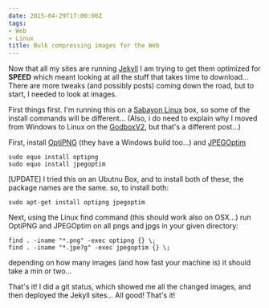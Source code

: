```yaml
---
date: 2015-04-29T17:00:00Z
tags:
- Web
- Linux
title: Bulk compressing images for the Web
---
```


Now that all my sites are running [Jekyll][1] I am trying to get them optimized for **SPEED** which meant
looking at all the stuff that takes time to download... There are more tweaks (and possibly posts) coming down
the road, but to start, I needed to look at images.

First things first. I'm running this on a [Sabayon Linux][2] box, so some of the install commands will be different... (Also, i do need to explain why I moved from Windows to Linux on the [GodboxV2][3], but that's a different post...)

First, install [OptiPNG][4] (they have a Windows build too...) and [JPEGOptim][5]

    sudo equo install optipng
    sudo equo install jpegoptim

[UPDATE] I tried this on an Ubutnu Box, and to install both of these, the package names are the same. so, to install both:

    sudo apt-get install optipng jpegoptim

Next, using the Linux find command (this should work also on OSX...) run OptiPNG and JPEGOptim on all pngs and
jpgs in your given directory:

    find . -iname "*.png" -exec optipng {} \;
	find . -iname "*.jpe?g" -exec jpegoptim {} \;

depending on how many images (and how fast your machine is) it should take a min or two...

That's it! I did a git status, which showed me all the changed images, and then deployed the Jekyll sites... All
good! That's it!


[1]:http://www.jekyllrb.com
[2]:http://www.sabayon.org
[3]:http://tiernanotoole.ie/Computers/GodBoxV2.html
[4]:http://optipng.sourceforge.net/
[5]:http://www.kokkonen.net/tjko/projects.html
